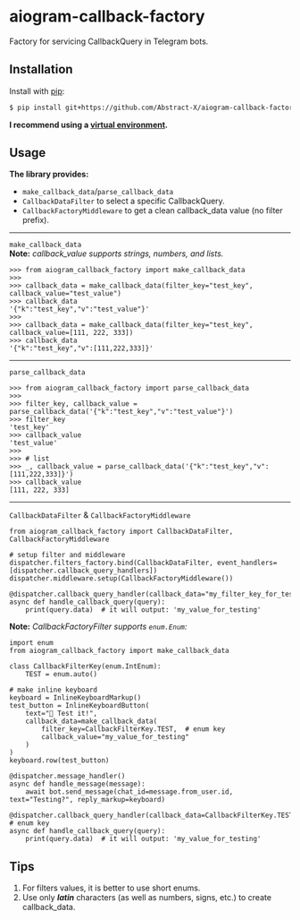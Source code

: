 # aiogram-callback-factory
Factory for servicing CallbackQuery in Telegram bots.

## Installation
Install with [pip](https://pip.pypa.io/en/stable/):
``` bash
$ pip install git+https://github.com/Abstract-X/aiogram-callback-factory.git
```
**I recommend using a [virtual environment](https://docs.python.org/3.7/library/venv.html).**

## Usage
**The library provides:**
- `make_callback_data`/`parse_callback_data` 
- `CallbackDataFilter` to select a specific CallbackQuery.
- `CallbackFactoryMiddleware` to get a clean callback_data value (no filter prefix).
---
`make_callback_data`  
**Note:** _callback_value supports strings, numbers, and lists._
``` python3
>>> from aiogram_callback_factory import make_callback_data
>>>
>>> callback_data = make_callback_data(filter_key="test_key", callback_value="test_value")
>>> callback_data
'{"k":"test_key","v":"test_value"}'
>>>
>>> callback_data = make_callback_data(filter_key="test_key", callback_value=[111, 222, 333])
>>> callback_data
'{"k":"test_key","v":[111,222,333]}'
```
---
`parse_callback_data`
``` python3
>>> from aiogram_callback_factory import parse_callback_data
>>>
>>> filter_key, callback_value = parse_callback_data('{"k":"test_key","v":"test_value"}')
>>> filter_key
'test_key'
>>> callback_value
'test_value'
>>>
>>> # list
>>> _, callback_value = parse_callback_data('{"k":"test_key","v":[111,222,333]}')
>>> callback_value
[111, 222, 333]
```
---
`CallbackDataFilter` & `CallbackFactoryMiddleware`
``` python3
from aiogram_callback_factory import CallbackDataFilter, CallbackFactoryMiddleware

# setup filter and middleware
dispatcher.filters_factory.bind(CallbackDataFilter, event_handlers=[dispatcher.callback_query_handlers])
dispatcher.middleware.setup(CallbackFactoryMiddleware())

@dispatcher.callback_query_handler(callback_data="my_filter_key_for_testing")
async def handle_callback_query(query):
    print(query.data)  # it will output: 'my_value_for_testing'
```
**Note:** _CallbackFactoryFilter supports `enum.Enum`:_
``` python3
import enum
from aiogram_callback_factory import make_callback_data

class CallbackFilterKey(enum.IntEnum):
    TEST = enum.auto()

# make inline keyboard
keyboard = InlineKeyboardMarkup()
test_button = InlineKeyboardButton(
    text="🔎 Test it!",
    callback_data=make_callback_data(
        filter_key=CallbackFilterKey.TEST,  # enum key
        callback_value="my_value_for_testing"
    )
)
keyboard.row(test_button)

@dispatcher.message_handler()
async def handle_message(message):
    await bot.send_message(chat_id=message.from_user.id, text="Testing?", reply_markup=keyboard)

@dispatcher.callback_query_handler(callback_data=CallbackFilterKey.TEST)  # enum key
async def handle_callback_query(query):
    print(query.data)  # it will output: 'my_value_for_testing'

```

## Tips
1. For filters values, it is better to use short enums.
2. Use only ***latin*** characters (as well as numbers, signs, etc.) to create callback_data.
